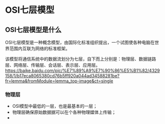 # OSI七层模型
## OSI七层模型是什么
OSI七层模型是一种概念模型，由国际化标准组织提出，一个试图使各种电脑在世界范围内互联为网络的标准框架。

该模型将通信系统中的数据流划分为七层，自下而上分别是：物理层、数据链路层、网络层、传输层、会话层、表示层、应用层。
https://baike.baidu.com/pic/%E7%89%A9%E7%90%86%E5%B1%82/4329158/1/b17eca8065380cd76b5ff920a044ad34588281be?fr=lemma&fromModule=lemma_top-image&ct=single
### 物理层
- OSI模型中最低的一层，也是最基本的一层；
- 物理层确保原始数据据可以在个各种物理媒体上传输；
- 
